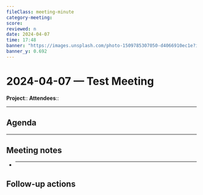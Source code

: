 ```yaml
---
fileClass: meeting-minute
category-meeting:
score:
reviewed: n
date: 2024-04-07
time: 17:48
banner: "https://images.unsplash.com/photo-1509785307050-d4066910ec1e?ixlib=rb-4.0.3&ixid=MnwxMjA3fDB8MHxwaG90by1wYWdlfHx8fGVufDB8fHx8&auto=format&fit=crop&w=1928&q=80"
banner_y: 0.692
---
```


# 2024-04-07 — Test Meeting

**Project**::
**Attendees**::

---

## Agenda



---

## Meeting notes

- ***

## Follow-up actions

